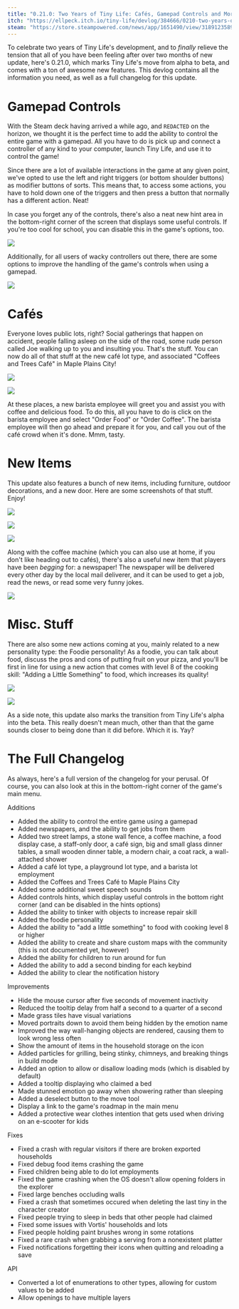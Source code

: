 ```yaml
---
title: "0.21.0: Two Years of Tiny Life: Cafés, Gamepad Controls and More"
itch: "https://ellpeck.itch.io/tiny-life/devlog/384666/0210-two-years-of-tiny-life-cafs-gamepad-controls-and-more"
steam: "https://store.steampowered.com/news/app/1651490/view/3189123589808204255"
---
```


To celebrate two years of Tiny Life's development, and to *finally* relieve the tension that all of you have been feeling after over two months of new update, here's 0.21.0, which marks Tiny Life's move from alpha to beta, and comes with a ton of awesome new features. This devlog contains all the information you need, as well as a full changelog for this update.

# Gamepad Controls
With the Steam deck having arrived a while ago, and `REDACTED` on the horizon, we thought it is the perfect time to add the ability to control the entire game with a gamepad. All you have to do is pick up and connect a controller of any kind to your computer, launch Tiny Life, and use it to control the game!

Since there are a lot of available interactions in the game at any given point, we've opted to use the left and right triggers (or bottom shoulder buttons) as modifier buttons of sorts. This means that, to access some actions, you have to hold down one of the triggers and then press a button that normally has a different action. Neat!

In case you forget any of the controls, there's also a neat new hint area in the bottom-right corner of the screen that displays some useful controls. If you're too cool for school, you can disable this in the game's options, too.

![](https://img.itch.zone/aW1nLzkwMTAxODYucG5n/original/UGk8nG.png)

Additionally, for all users of wacky controllers out there, there are some options to improve the handling of the game's controls when using a gamepad.

![](https://img.itch.zone/aW1nLzkwMTAxODgucG5n/original/NWd36E.png)

# Cafés
Everyone loves public lots, right? Social gatherings that happen on accident, people falling asleep on the side of the road, some rude person called Joe walking up to you and insulting you. That's the stuff. You can now do all of that stuff at the new café lot type, and associated "Coffees and Trees Café" in Maple Plains City!

![](https://img.itch.zone/aW1nLzkwMTAxODkucG5n/original/1d7Drg.png)

![](https://img.itch.zone/aW1nLzkwMTAxOTAucG5n/original/1ywy1S.png)

At these places, a new barista employee will greet you and assist you with coffee and delicious food. To do this, all you have to do is click on the barista employee and select "Order Food" or "Order Coffee". The barista employee will then go ahead and prepare it for you, and call you out of the café crowd when it's done. Mmm, tasty.

# New Items
This update also features a bunch of new items, including furniture, outdoor decorations, and a new door. Here are some screenshots of that stuff. Enjoy!

![](https://img.itch.zone/aW1nLzkwMTAxOTEucG5n/original/596hIp.png)

![](https://img.itch.zone/aW1nLzkwMTAxOTIucG5n/original/%2FCdR2L.png)

![](https://img.itch.zone/aW1nLzkwMTAxOTMucG5n/original/d%2BU28D.png)

Along with the coffee machine (which you can also use at home, if you don't like heading out to cafés), there's also a useful new item that players have been *begging* for: a newspaper! The newspaper will be delivered every other day by the local mail deliverer, and it can be used to get a job, read the news, or read some very funny jokes.

![](https://img.itch.zone/aW1nLzkwMTAxOTQucG5n/original/l%2FxjbB.png)

# Misc. Stuff
There are also some new actions coming at you, mainly related to a new personality type: the Foodie personality! As a foodie, you can talk about food, discuss the pros and cons of putting fruit on your pizza, and you'll be first in line for using a new action that comes with level 8 of the cooking skill: "Adding a Little Something" to food, which increases its quality!

![](https://img.itch.zone/aW1nLzkwMTAxOTUucG5n/original/0oPoKP.png)

![](https://img.itch.zone/aW1nLzkwMTAxOTcucG5n/original/kpWWmb.png)

As a side note, this update also marks the transition from Tiny Life's alpha into the beta. This really doesn't mean much, other than that the game sounds closer to being done than it did before. Which it is. Yay?

# The Full Changelog
As always, here's a full version of the changelog for your perusal. Of course, you can also look at this in the bottom-right corner of the game's main menu.

Additions
- Added the ability to control the entire game using a gamepad
- Added newspapers, and the ability to get jobs from them
- Added two street lamps, a stone wall fence, a coffee machine, a food display case, a staff-only door, a café sign, big and small glass dinner tables, a small wooden dinner table, a modern chair, a coat rack, a wall-attached shower
- Added a café lot type, a playground lot type, and a barista lot employment
- Added the Coffees and Trees Café to Maple Plains City
- Added some additional sweet speech sounds
- Added controls hints, which display useful controls in the bottom right corner (and can be disabled in the hints options)
- Added the ability to tinker with objects to increase repair skill
- Added the foodie personality
- Added the ability to "add a little something" to food with cooking level 8 or higher
- Added the ability to create and share custom maps with the community (this is not documented yet, however)
- Added the ability for children to run around for fun
- Added the ability to add a second binding for each keybind
- Added the ability to clear the notification history

Improvements
- Hide the mouse cursor after five seconds of movement inactivity
- Reduced the tooltip delay from half a second to a quarter of a second
- Made grass tiles have visual variations
- Moved portraits down to avoid them being hidden by the emotion name
- Improved the way wall-hanging objects are rendered, causing them to look wrong less often
- Show the amount of items in the household storage on the icon
- Added particles for grilling, being stinky, chimneys, and breaking things in build mode
- Added an option to allow or disallow loading mods (which is disabled by default)
- Added a tooltip displaying who claimed a bed
- Made stunned emotion go away when showering rather than sleeping
- Added a deselect button to the move tool
- Display a link to the game's roadmap in the main menu
- Added a protective wear clothes intention that gets used when driving on an e-scooter for kids

Fixes
- Fixed a crash with regular visitors if there are broken exported households
- Fixed debug food items crashing the game
- Fixed children being able to do lot employments
- Fixed the game crashing when the OS doesn't allow opening folders in the explorer
- Fixed large benches occluding walls
- Fixed a crash that sometimes occured when deleting the last tiny in the character creator
- Fixed people trying to sleep in beds that other people had claimed
- Fixed some issues with Vortis' households and lots
- Fixed people holding paint brushes wrong in some rotations
- Fixed a rare crash when grabbing a serving from a nonexistent platter
- Fixed notifications forgetting their icons when quitting and reloading a save

API
- Converted a lot of enumerations to other types, allowing for custom values to be added
- Allow openings to have multiple layers
